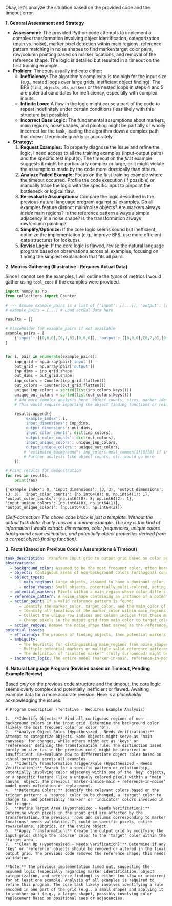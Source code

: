 Okay, let's analyze the situation based on the provided code and the timeout error.

**1. General Assessment and Strategy**

*   **Assessment:** The provided Python code attempts to implement a complex transformation involving object identification, categorization (main vs. noise), marker pixel detection within main regions, reference pattern matching in noise shapes to find marker/target color pairs, row/column painting based on marker locations, and removal of the reference shape. The logic is detailed but resulted in a timeout on the first training example.
*   **Problem:** Timeouts usually indicate either:
    *   **Inefficiency:** The algorithm's complexity is too high for the input size (e.g., nested loops over large grids, inefficient object finding). The BFS (`find_objects_bfs_masked`) or the nested loops in steps 4 and 5 are potential candidates for inefficiency, especially with complex inputs.
    *   **Infinite Loop:** A flaw in the logic might cause a part of the code to repeat indefinitely under certain conditions (less likely with this structure but possible).
    *   **Incorrect Base Logic:** The fundamental assumptions about markers, main regions, noise shapes, and painting might be partially or wholly incorrect for the task, leading the algorithm down a complex path that doesn't terminate quickly or accurately.
*   **Strategy:**
    1.  **Request Examples:** To properly diagnose the issue and refine the logic, I need access to all the training examples (input-output pairs) and the specific test input(s). The timeout on the *first* example suggests it might be particularly complex or large, or it might violate the assumptions made by the code more drastically than others.
    2.  **Analyze Failed Example:** Focus on the first training example where the timeout occurred. Profile the code execution (if possible) or manually trace the logic with the specific input to pinpoint the bottleneck or logical flaw.
    3.  **Re-evaluate Assumptions:** Compare the logic described in the previous natural language program against *all* examples. Do all examples feature distinct main/noise objects? Are markers always *inside* main regions? Is the reference pattern always a simple adjacency in a noise shape? Is the transformation always row/column painting?
    4.  **Simplify/Optimize:** If the core logic seems sound but inefficient, optimize the implementation (e.g., improve BFS, use more efficient data structures for lookups).
    5.  **Revise Logic:** If the core logic is flawed, revise the natural language program based on observations across all examples, focusing on finding the simplest explanation that fits all pairs.

**2. Metrics Gathering (Illustrative - Requires Actual Data)**

Since I cannot see the examples, I will outline the *types* of metrics I would gather using `tool_code` if the examples were provided.


``` python
import numpy as np
from collections import Counter

# --- Assume example_pairs is a list of {'input': [[...]], 'output': [[...]]} ---
# example_pairs = [...] # Load actual data here

results = []

# Placeholder for example_pairs if not available
example_pairs = [
    {'input': [[0,0,0],[0,1,0],[0,0,0]], 'output': [[0,0,0],[0,2,0],[0,0,0]]} # Dummy Example
]


for i, pair in enumerate(example_pairs):
    inp_grid = np.array(pair['input'])
    out_grid = np.array(pair['output'])
    inp_dims = inp_grid.shape
    out_dims = out_grid.shape
    inp_colors = Counter(inp_grid.flatten())
    out_colors = Counter(out_grid.flatten())
    unique_inp_colors = sorted(list(inp_colors.keys()))
    unique_out_colors = sorted(list(out_colors.keys()))
    # Add more complex analysis here: object counts, sizes, marker identification etc.
    # This would require importing the object finding functions or reimplementing parts.

    results.append({
        'example_index': i,
        'input_dimensions': inp_dims,
        'output_dimensions': out_dims,
        'input_color_counts': dict(inp_colors),
        'output_color_counts': dict(out_colors),
        'input_unique_colors': unique_inp_colors,
        'output_unique_colors': unique_out_colors,
        # 'estimated_background': inp_colors.most_common(1)[0][0] if inp_colors else -1,
        # Further analysis like object counts, etc. would go here
    })

# Print results for demonstration
for res in results:
    print(res)

```
```
{'example_index': 0, 'input_dimensions': (3, 3), 'output_dimensions': (3, 3), 'input_color_counts': {np.int64(0): 8, np.int64(1): 1}, 'output_color_counts': {np.int64(0): 8, np.int64(2): 1}, 'input_unique_colors': [np.int64(0), np.int64(1)], 'output_unique_colors': [np.int64(0), np.int64(2)]}

```
*(Self-correction: The above code block is just a template. Without the actual task data, it only runs on a dummy example. The key is the *kind* of information I would extract: dimensions, color frequencies, unique colors, background color estimation, and potentially object properties derived from a correct object-finding function).*

**3. Facts (Based on Previous Code's Assumptions & Timeout)**


```yaml
task_description: Transform input grid to output grid based on color patterns and object relationships.
observations:
  - background_color: Assumed to be the most frequent color, often bordering the grid.
  - objects: Contiguous areas of non-background colors (orthogonal connectivity).
  - object_types:
      - main_regions: Large objects, assumed to have a dominant color. The previous code heuristically identified these based on size relative to others.
      - noise_shapes: Small objects, potentially multi-colored, acting as references or keys.
  - potential_markers: Pixels within a main_region whose color differs from the main_region's dominant color and are orthogonally surrounded only by the dominant color or identical marker pixels within that region.
  - reference_pattern: A noise_shape containing an instance of a potential_marker color orthogonally adjacent to a different non-background color (target_color).
  - action_paint: If a valid reference_pattern is found:
      - Identify the marker_color, target_color, and the main_color of the region where the marker was found.
      - Identify all locations of the marker_color within main_regions associated with that main_color.
      - Collect the unique row indices and column indices from these marker locations.
      - Change pixels in the output grid from main_color to target_color if their row OR column matches one of the collected indices.
  - action_remove: Remove the noise_shape that served as the reference_pattern by replacing its pixels with the background_color.
potential_issues:
  - efficiency: The process of finding objects, then potential markers within them, then searching noise shapes for adjacencies might be computationally expensive, leading to timeouts on complex inputs.
  - ambiguity:
      - The heuristic for distinguishing main_regions from noise_shapes (size threshold) might be unreliable.
      - Multiple potential markers or multiple valid reference patterns could exist. The previous code had simple handling for this (e.g., using the last found).
      - The definition of "isolated marker" (fully surrounded) might be too strict or incorrect.
  - incorrect_logic: The entire model (marker-in-main, reference-in-noise, row/column paint) might not accurately represent the true transformation for all examples. The timeout could stem from applying this complex, potentially flawed logic.
```


**4. Natural Language Program (Revised based on Timeout, Pending Example Review)**

Based *only* on the previous code structure and the timeout, the core logic seems overly complex and potentially inefficient or flawed. Awaiting example data for a more accurate revision. Here is a *placeholder* acknowledging the issues:


```plaintext
# Program Description (Tentative - Requires Example Analysis)

1.  **Identify Objects:** Find all contiguous regions of non-background colors in the input grid. Determine the background color (likely the most frequent color or color '0').
2.  **Analyze Object Roles (Hypothesized - Needs Verification):** Attempt to categorize objects. Some objects might serve as 'main canvases' for changes, while others might act as 'keys' or 'references' defining the transformation rule. The distinction based purely on size (as in the previous code) might be incorrect or insufficient. Re-evaluate how to differentiate object roles based on visual patterns across all examples.
3.  **Identify Transformation Trigger/Rule (Hypothesized - Needs Verification):** Search for a specific pattern or relationship, potentially involving color adjacency within one of the 'key' objects, or a specific feature (like a uniquely colored pixel) within a 'main canvas' object. The previous 'marker-inside-main + reference-in-noise' model needs validation or replacement.
4.  **Determine Colors:** Identify the relevant colors based on the trigger pattern: a 'source' color to be changed, a 'target' color to change to, and potentially 'marker' or 'indicator' colors involved in the trigger.
5.  **Define Target Area (Hypothesized - Needs Verification):** Determine which pixels in the input grid are affected by the transformation. The previous 'rows and columns corresponding to marker locations' needs validation. It could be specific pixels, entire rows/columns, subgrids, or the entire object.
6.  **Apply Transformation:** Create the output grid by modifying the input grid: change the 'source' color to the 'target' color within the 'target area'.
7.  **Clean Up (Hypothesized - Needs Verification):** Determine if any 'key' or 'reference' objects should be removed or altered in the final output grid. The previous code removed the reference shape; this needs validation.

**Note:** The previous implementation timed out, suggesting the assumed logic (especially regarding marker identification, object categorization, and reference finding) is either too slow or incorrect for at least one example. Analysis of all examples is required to refine this program. The core task likely involves identifying a rule encoded in one part of the grid (e.g., a small shape) and applying it to another part (e.g., a larger shape), possibly involving color replacement based on positional cues or adjacencies.
```